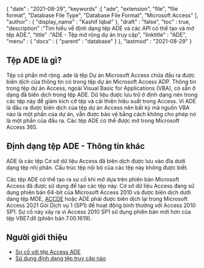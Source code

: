 {
  "date" : "2021-08-29",
  "keywords" :[ "ade", "extension", "file", "file format", "Database File Type", "Database File Format", "Microsoft Access" ],
  "author" : {
    "display_name" : "Kashif Iqbal"
},
  "draft" : "false",
  "toc" : true,
  "description" :"Tìm hiểu về định dạng tệp ADE và các API có thể tạo và mở tệp ADE.",
  "title" :"ADE - Tệp mở rộng dự án truy cập",
  "linktitle" : "ADE",
  "menu" : {
    "docs" : {
      "parent" : "database"
}
},
  "lastmod" : "2021-08-29"
}

## Tệp ADE là gì?

Tệp có phần mở rộng .ade là tệp Dự án Microsoft Access chứa đầu ra được biên dịch của thông tin có trong tệp dự án Microsoft Access ADP. Thông tin trong tệp dự án Access, ngoài Visual Basic for Applications (VBA), có sẵn ở dạng đã biên dịch trong tệp ADE. Dữ liệu được lưu trữ ở định dạng nén trong các tệp này để giảm kích cỡ tệp và cải thiện hiệu suất trong Access. Vì ADE là đầu ra được biên dịch của tệp dự án Access nên bất kỳ mã nguồn VBA nào là một phần của dự án, vẫn được bảo vệ bằng cách không cho phép nó là một phần của đầu ra. Các tệp ADE có thể được mở trong Microsoft Access 365.

## Định dạng tệp ADE - Thông tin khác

ADE là các tệp Cơ sở dữ liệu Access đã biên dịch được lưu vào đĩa dưới dạng tệp nhị phân. Cấu trúc tệp nội bộ của các tệp này không được biết.

Các tệp ADE có thể tạo ra sự cố khi mở dựa trên phiên bản Microsoft Access đã được sử dụng để tạo các tệp này. Cơ sở dữ liệu Access đang sử dụng phiên bản 64-bit của Microsoft Access 2010 và được biên dịch dưới dạng tệp MDE, [ACCDE](/vi/database/accde/) hoặc ADE phải được biên dịch lại trong Microsoft Access 2021 Gói Dịch vụ 1 (SP1) để hoạt động bình thường với Access 2010 SP1. Sự cố này xảy ra vì Access 2010 SP1 sử dụng phiên bản mới hơn của tệp VBE7.dll (phiên bản 7.00.1619).

## Người giới thiệu

* [Sự cố với tệp Access ADE](https://learn.microsoft.com/en-us/office/troubleshoot/access/error-run-compiled-mde-accde-ade)
* [Sử dụng định dạng tệp truy cập nào](https://support.microsoft.com/en-us/office/which-access-file-format-should-i-use-012d9ab3-d14c-479e-b617-be66f9070b41)

